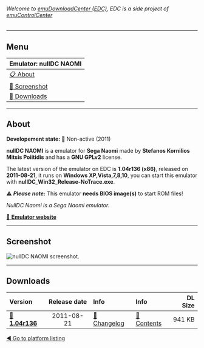 ###### Welcome to [emuDownloadCenter (EDC)](https://github.com/PhoenixInteractiveNL/emuDownloadCenter/wiki/), EDC is a side project of [emuControlCenter](https://github.com/PhoenixInteractiveNL/emuControlCenter/wiki/)
***
## Menu
| **Emulator: nullDC NAOMI** |
|:---------|
| [:clipboard: About](#about) |
| [:sunrise: Screenshot](#screen) |
| [:floppy_disk: Downloads](#downloads) |
***
## About
**Developement state:** :red_circle: Non-active (2011)

**nullDC NAOMI** is a emulator for **Sega Naomi** made by **Stefanos Kornilios Mitsis Poiitidis** and has a **GNU GPLv2** license.

The latest version of the emulator on EDC is **1.04r136 (x86)**, released on **2011-08-21**, it runs on **Windows XP,Vista,7,8,10**, you can start this emulator with **nullDC_Win32_Release-NoTrace.exe**.

:warning: _**Please note:**_ This emulator **needs BIOS image(s)** to start ROM files!

_NullDC Naomi is a Sega Naomi emulator._

[:link: **Emulator website**](http://github.com/skmp/nulldc)
***
## Screenshot
![](https://raw.githubusercontent.com/PhoenixInteractiveNL/emuDownloadCenter/master/hooks/nulldcn/emulator_screen_01.jpg "nullDC NAOMI screenshot.")
***
## Downloads
| Version  | Release date  | Info       | Info       | DL Size    |
|:---------|:-------------:|:-----------|:-----------|-----------:|
| [:floppy_disk: **1.04r136**](https://github.com/PhoenixInteractiveNL/edc-repo0004/raw/master/nulldcn/1.04r136.7z) | 2011-08-21 | [:page_facing_up: Changelog](https://github.com/PhoenixInteractiveNL/edc-repo0004/blob/master/nulldcn/1.04r136_changelog.txt) | [:mag_right: Contents](https://github.com/PhoenixInteractiveNL/edc-repo0004/blob/master/nulldcn/1.04r136_contents.txt) | 941 KB |

[:arrow_backward: Go to platform listing](https://github.com/PhoenixInteractiveNL/emuDownloadCenter/wiki/EDC-Platform-List)
